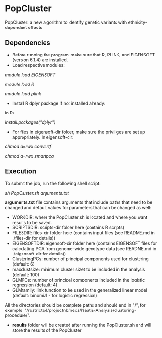 # PopCluster
PopCluster: a new algorithm to identify genetic variants with ethnicity-dependent effects

## Dependencies
* Before running the program, make sure that R, PLINK, and EIGENSOFT (version 6.1.4) are installed.
* Load respective modules:

*module load EIGENSOFT*

*module load R*

*module load plink*

* Install R dplyr package if not installed already:

in R:

*install.packages("dplyr")*

* For files in eigensoft-dir folder, make sure the priviliges are set up appropriately. In eigensoft-dir:

*chmod a=rwx convertf*

*chmod a=rwx smartpca*

## Execution
To submit the job, run the following shell script:

*sh PopCluster.sh arguments.txt*

**arguments.txt** file contains arguments that include paths that need to be changed and default values for parameters that can be changed as well:

* WORKDIR: where the PopCluster.sh is located and where you want results to be saved.
* SCRIPTSDIR: scripts-dir folder here (contains R scripts)
* FILESDIR: files-dir folder here (contains input files (see README.md in ./files-dir for details))
* EIGENSOFTDIR: eigensoft-dir folder here (contains EIGENSOFT files for calculating PCA from genome-wide genotype data (see README.md in ./eigensoft-dir for details))
* ClusteringPCs: number of principal components used for clustering (default: 6)
* maxclustsize: minimum cluster sizet to be included in the analysis (default: 100)
* GLMPCs: number of principal components included in the logistic regression (default: 4)
* GLMfamily: link function to be used in the generalized linear model (default: binomial - for logistic regression)

All the directories should be complete paths and should end in "/", for example: "/restricted/projectnb/necs/Nastia-Analysis/clustering-procedure/".

* **results** folder will be created after running the PopCluster.sh and will store the results of the PopCluster
